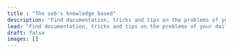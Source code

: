 ```yaml
---
title : "The so6's knowledge based"
description: "Find documentation, tricks and tips on the problems of your daily working life"
lead: "Find documentation, tricks and tips on the problems of your daily working life"
draft: false
images: []
---
```

